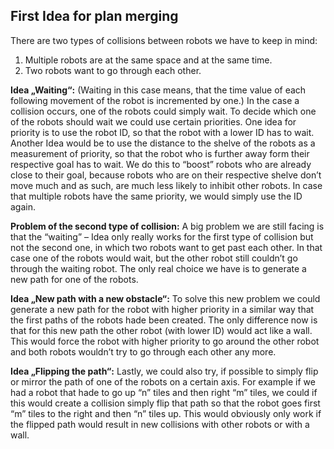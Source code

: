 ﻿## First Idea for plan merging

There are two types of collisions between robots we have to keep in mind:
1. Multiple robots are at the same space and at the same time.
2. Two robots want to go through each other.

**Idea „Waiting“:**
(Waiting in this case means, that the time value of each following movement of the robot is incremented by one.)
In the case a collision occurs, one of the robots could simply wait. To decide which one of the robots should wait we could use certain priorities. One idea for priority is to use the robot ID, so that the robot with a lower ID has to wait.
Another Idea would be to use the distance to the shelve of the robots as a measurement of priority, so that the robot who is further away form their respective goal has to wait. We do this to “boost” robots who are already close to their goal, because robots who are on their respective shelve don’t move much and as such, are much less likely to inhibit other robots. In case that multiple robots have the same priority, we would simply use the ID again.


**Problem of the second type of collision:** A big problem we are still facing is that the “waiting” – Idea only really works for the first type of collision but not the second one, in which two robots want to get past each other. In that case one of the robots would wait, but the other robot still couldn’t go through the waiting robot. The only real choice we have is to generate a new path for one of the robots. 

**Idea „New path with a new obstacle“:** To solve this new problem we could generate a new path for the robot with higher priority in a similar way that the first paths of the robots hade been created. The only difference now is that for this new path the other robot (with lower ID) would act like a wall. This would force the robot with higher priority to go around the other robot and both robots wouldn’t try to go through each other any more.

**Idea „Flipping the path“:** Lastly, we could also try, if possible to simply flip or mirror the path of one of the robots on a certain axis. For example if we had a robot that hade to go up “n” tiles and then right “m” tiles, we could if this would create a collision simply flip that path so that the robot goes first “m” tiles to the right and then “n” tiles up. This would obviously only work if the flipped path would result in new collisions with other robots or with a wall.
